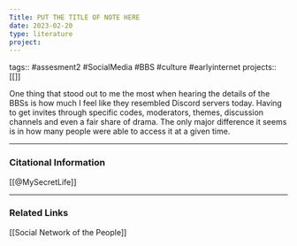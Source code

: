 ```yaml
---
Title: PUT THE TITLE OF NOTE HERE
date: 2023-02-20
type: literature
project:
---
```

tags:: #assesment2 #SocialMedia #BBS #culture #earlyinternet 
projects::[[]]

One thing that stood out to me the most when hearing the details of the BBSs is how much I feel like they resembled Discord servers today. Having to get invites through specific codes, moderators, themes, discussion channels and even a fair share of drama. The only major difference it seems is in how many people were able to access it at a given time. 


---
### Citational Information

[[@MySecretLife]]

---

### Related Links
[[Social Network of the People]]

